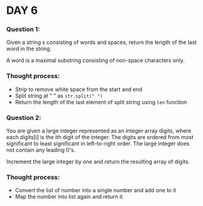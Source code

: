 # DAY 6

### Question 1:

Given a string s consisting of words and spaces, return the length of the 
last word in the string.

A word is a maximal substring consisting of non-space characters only.

### Thought process:

- Strip to remove white space from the start and end
- Split string at " " as ```str.split(" ")```
- Return the length of the last element of split string using ```len``` 
function

### Question 2:

You are given a large integer represented as an integer array digits, 
where each digits[i] is the ith digit of the integer. The digits are 
ordered from most significant to least significant in left-to-right order. 
The large integer does not contain any leading 0's.

Increment the large integer by one and return the resulting array of 
digits.

### Thought process:

- Convert the list of number into a single number and add one to it
- Map the number into list again and return it

